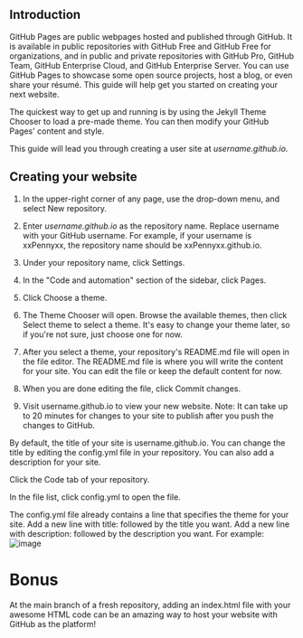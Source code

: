 ## Introduction
GitHub Pages are public webpages hosted and published through GitHub. It is available in public repositories with GitHub Free and GitHub Free for organizations, and in public and private repositories with GitHub Pro, GitHub Team, GitHub Enterprise Cloud, and GitHub Enterprise Server. You can use GitHub Pages to showcase some open source projects, host a blog, or even share your résumé. This guide will help get you started on creating your next website.

The quickest way to get up and running is by using the Jekyll Theme Chooser to load a pre-made theme. You can then modify your GitHub Pages' content and style.

This guide will lead you through creating a user site at _username.github.io._

## Creating your website
1. In the upper-right corner of any page, use the  drop-down menu, and select New repository.

2. Enter _username.github.io_ as the repository name. Replace username with your GitHub username. For example, if your username is xxPennyxx, the repository name should be xxPennyxx.github.io.

3. Under your repository name, click Settings.

4. In the "Code and automation" section of the sidebar, click  Pages.

5. Click Choose a theme.

6. The Theme Chooser will open. Browse the available themes, then click Select theme to select a theme. It's easy to change your theme later, so if you're not sure, just choose one for now.

7. After you select a theme, your repository's README.md file will open in the file editor. The README.md file is where you will write the content for your site. You can edit the file or keep the default content for now.

8. When you are done editing the file, click Commit changes.

9. Visit username.github.io to view your new website. Note: It can take up to 20 minutes for changes to your site to publish after you push the changes to GitHub.

By default, the title of your site is username.github.io. You can change the title by editing the config.yml file in your repository. You can also add a description for your site.

Click the Code tab of your repository.

In the file list, click config.yml to open the file.


The config.yml file already contains a line that specifies the theme for your site. Add a new line with title: followed by the title you want. Add a new line with description: followed by the description you want. For example:
![image](https://user-images.githubusercontent.com/82216874/174548614-7e274fd3-858f-4206-accb-f42c91f6b953.png)


# Bonus
At the main branch of a fresh repository, adding an index.html file with your awesome HTML code can be an amazing way to host your website with GitHub as the platform!

